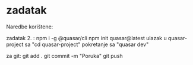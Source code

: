 # zadatak
Naredbe korištene:

zadatak 2. : 
npm i -g @quasar/cli
npm init quasar@latest
ulazak u quasar-project sa "cd quasar-project"
pokretanje sa "quasar dev"

za git:
git add .
git commit -m "Poruka"
git push
